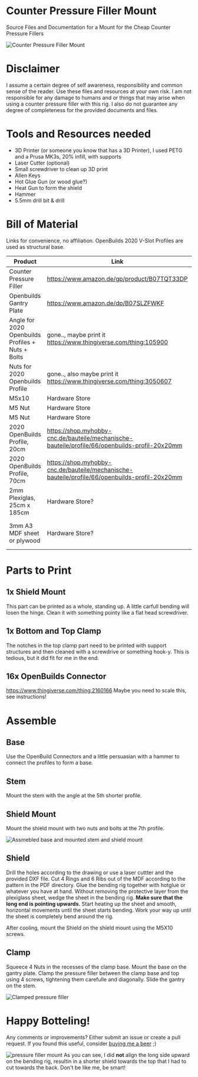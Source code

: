 # Counter Pressure Filler Mount
Source Files and Documentation for a Mount for the Cheap Counter Pressure Fillers

![Counter Pressure Filler Mount](./images/pressure_fillter_mount_cleanv1.png "Counter Pressure Filler Mount")

# Disclaimer
I assume a certain degree of self awareness, responsibility and common sense of the reader. Use these files and resources at your own risk. I am not responsible for any damage to humans and or things that may arise when using a counter pressure filler with this rig. I also do not guarantee any degree of completeness for the provided documents and files.

# Tools and Resources needed
* 3D Printer (or someone you know that has a 3D Printer), I used PETG and a Prusa MK3s, 20% infill, with supports
* Laser Cutter (optional)
* Small screwdriver to clean up 3D print
* Allen Keys
* Hot Glue Gun (or wood glue?)
* Heat Gun to form the shield
* Hammer
* 5.5mm drill bit & drill

# Bill of Material
Links for convenience, no affiliation. OpenBuilds 2020 V-Slot Profiles are used as structural base.


| Product | Link | Amount |
| --- | --- | --- |
| Counter Pressure Filler | https://www.amazon.de/gp/product/B07TQT33DP | 1 |
| Openbuilds Gantry Plate | https://www.amazon.de/dp/B07SLZFWKF | 1 |
| Angle for 2020 Openbuilds Profiles + Nuts + Bolts | gone.., maybe print it https://www.thingiverse.com/thing:105900 | 1 |
| Nuts for 2020 Openbuilds Profile | gone.., also maybe print it https://www.thingiverse.com/thing:3050607 | 2 |
| M5x10 | Hardware Store | 4 |
| M5 Nut | Hardware Store | 6 |
| M5 Nut | Hardware Store | 6 |
| 2020 OpenBuilds Profile, 20cm | https://shop.myhobby-cnc.de/bauteile/mechanische-bauteile/profile/66/openbuilds-profil-20x20mm | 9 |
| 2020 OpenBuilds Profile, 70cm | https://shop.myhobby-cnc.de/bauteile/mechanische-bauteile/profile/66/openbuilds-profil-20x20mm | 1 |
| 2mm Plexiglas, 25cm x 185cm | Hardware Store? | 1 |
| 3mm A3 MDF sheet or plywood | Hardware Store? | 1, maybe 2 to be sure |

# Parts to Print

## 1x Shield Mount
This part can be printed as a whole, standing up. A little carfull bending will losen the hinge. Clean it with something pointy like a flat head screwdriver.

## 1x Bottom and Top Clamp
The notches in the top clamp part need to be printed with support structures and then cleaned with a screwdrive or something hook-y. This is tedious, but it did fit for me in the end.


## 16x OpenBuilds Connector
https://www.thingiverse.com/thing:2160166
Maybe you need to scale this, see instructions!


# Assemble

## Base
Use the OpenBuild Connectors and a little persuasian with a hammer to connect the profiles to form a base.

## Stem
Mount the stem with the angle at the 5th shorter profile.

## Shield Mount
Mount the shield mount with two nuts and bolts at the 7th profile.

![Assmebled base and mounted stem and shield mount](./images/base_mount.jpg "Assmebled base and mounted stem and shield mount")

## Shield
Drill the holes according to the drawing or use a laser cuttter and the provided DXF file.
Cut 4 Rings and 6 Ribs out of the MDF according to the pattern in the PDF directory. 
Glue the bending rig together with hotglue or whatever you have at hand.
Without removing the protective layer from the plexiglass sheet, wedge the sheet in the bending rig.
**Make sure that the long end is pointing upwards.**
Start heating up the sheet and smooth, horizontal movements until the sheet starts bending. Work your way up until the sheet is completely bend around the rig.

After cooling, mount the Shield on the shield mount using the M5X10 screws.

## Clamp
Squeece 4 Nuts in the recesses of the clamp base. Mount the base on the gantry plate.
Clamp the pressure filler between the clamp base and top using 4 screws, tightening them carefulle and diagonally.
Slide the gantry on the stem.

![Clamped pressure filler](./images/clamp.jpg "Clamped pressure filler")


# Happy Botteling!
Any comments or improvements? Either submit an issue or create a pull request. If you found this useful, consider [buying me a beer](https://paypal.me/felixkosmalla) ;) 

![ pressure filler mount](./images/full.jpg "pressure filler mount")
As you can see, I did **not** align the long side upward on the bending rig, resultin in a shorter shield towards the top that I had to cut towards the back. Don't be like me, be smart!


